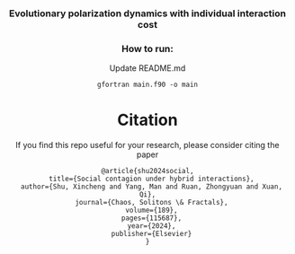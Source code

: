 <h3 align="center">
Evolutionary polarization dynamics with individual interaction cost
</h3>
<div align="center">



### How to run:

Update README.md

```shell
gfortran main.f90 -o main
```



# Citation
If you find this repo useful for your research, please consider citing the paper
```
@article{shu2024social,
  title={Social contagion under hybrid interactions},
  author={Shu, Xincheng and Yang, Man and Ruan, Zhongyuan and Xuan, Qi},
  journal={Chaos, Solitons \& Fractals},
  volume={189},
  pages={115687},
  year={2024},
  publisher={Elsevier}
}
```